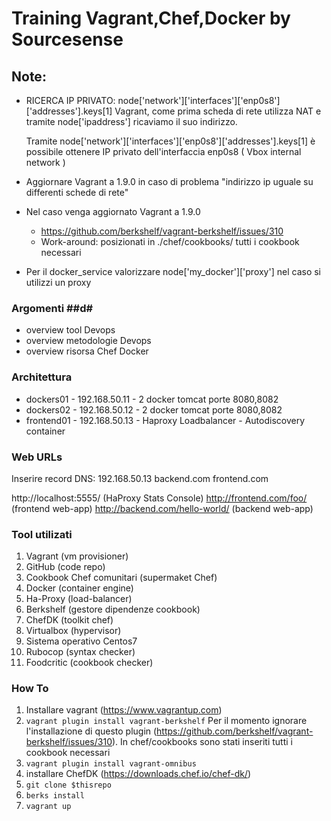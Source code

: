 # Training Vagrant,Chef,Docker by Sourcesense #

## Note:

- RICERCA IP PRIVATO: node['network']['interfaces']['enp0s8']['addresses'].keys[1]
  Vagrant, come prima scheda di rete utilizza NAT e tramite node['ipaddress'] ricaviamo il suo indirizzo.

  Tramite node['network']['interfaces']['enp0s8']['addresses'].keys[1] è possibile ottenere IP privato dell'interfaccia enp0s8 ( Vbox internal network )

- Aggiornare Vagrant a 1.9.0 in caso di problema "indirizzo ip uguale su differenti schede di rete"
- Nel caso venga aggiornato Vagrant a 1.9.0
  - https://github.com/berkshelf/vagrant-berkshelf/issues/310
  - Work-around: posizionati in ./chef/cookbooks/ tutti i cookbook necessari

- Per il docker_service valorizzare node['my_docker']['proxy'] nel caso si utilizzi un proxy

### Argomenti ##d#
- overview tool Devops
- overview metodologie Devops
- overview risorsa Chef Docker

### Architettura
- dockers01 - 192.168.50.11 - 2 docker tomcat porte 8080,8082
- dockers02 - 192.168.50.12 - 2 docker tomcat porte 8080,8082
- frontend01 - 192.168.50.13 - Haproxy Loadbalancer - Autodiscovery container

### Web URLs

Inserire record DNS:
192.168.50.13 backend.com frontend.com

http://localhost:5555/ (HaProxy Stats Console)
http://frontend.com/foo/ (frontend web-app)
http://backend.com/hello-world/ (backend web-app)

### Tool utilizati ###
1. Vagrant (vm provisioner)
2. GitHub (code repo)
3. Cookbook Chef comunitari (supermaket Chef)
4. Docker (container engine)
5. Ha-Proxy (load-balancer)
6. Berkshelf (gestore dipendenze cookbook)
7. ChefDK (toolkit chef)
8. Virtualbox (hypervisor)
9. Sistema operativo Centos7
10. Rubocop (syntax checker)
11. Foodcritic (cookbook checker)

### How To ###

1. Installare vagrant (https://www.vagrantup.com)
2. ```vagrant plugin install vagrant-berkshelf``` Per il momento ignorare l'installazione di questo plugin (https://github.com/berkshelf/vagrant-berkshelf/issues/310). In chef/cookbooks sono stati inseriti tutti i cookbook necessari
3. ```vagrant plugin install vagrant-omnibus```
4. installare ChefDK (https://downloads.chef.io/chef-dk/)
5. ```git clone $thisrepo ```
6. ```berks install```
7. ```vagrant up```
